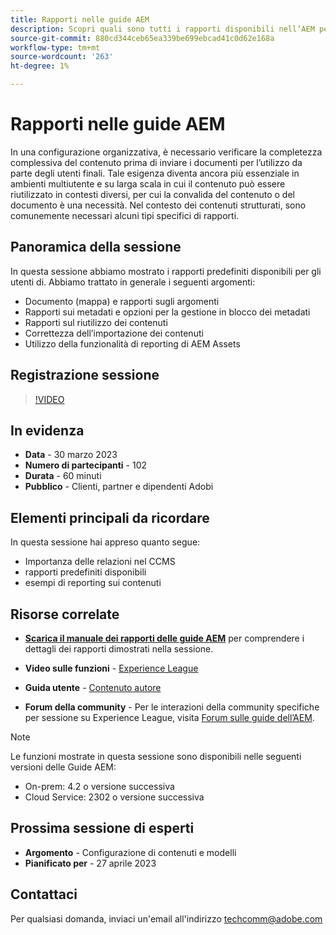 ```yaml
---
title: Rapporti nelle guide AEM
description: Scopri quali sono tutti i rapporti disponibili nell’AEM per aiutare gli utenti a migliorare la qualità dei contenuti.
source-git-commit: 880cd344ceb65ea339be699ebcad41c0d62e168a
workflow-type: tm+mt
source-wordcount: '263'
ht-degree: 1%

---
```


# Rapporti nelle guide AEM

In una configurazione organizzativa, è necessario verificare la completezza complessiva del contenuto prima di inviare i documenti per l’utilizzo da parte degli utenti finali. Tale esigenza diventa ancora più essenziale in ambienti multiutente e su larga scala in cui il contenuto può essere riutilizzato in contesti diversi, per cui la convalida del contenuto o del documento è una necessità. Nel contesto dei contenuti strutturati, sono comunemente necessari alcuni tipi specifici di rapporti.


## Panoramica della sessione

In questa sessione abbiamo mostrato i rapporti predefiniti disponibili per gli utenti di. Abbiamo trattato in generale i seguenti argomenti:
- Documento (mappa) e rapporti sugli argomenti
- Rapporti sui metadati e opzioni per la gestione in blocco dei metadati
- Rapporti sul riutilizzo dei contenuti
- Correttezza dell’importazione dei contenuti
- Utilizzo della funzionalità di reporting di AEM Assets


## Registrazione sessione

>[!VIDEO](https://video.tv.adobe.com/v/3417529/guides--reporting-reporting?quality=12&learn=on)


## In evidenza

- **Data** - 30 marzo 2023
- **Numero di partecipanti** - 102
- **Durata** - 60 minuti
- **Pubblico** - Clienti, partner e dipendenti Adobi


## Elementi principali da ricordare

In questa sessione hai appreso quanto segue:
- Importanza delle relazioni nel CCMS
- rapporti predefiniti disponibili
- esempi di reporting sui contenuti


## Risorse correlate

- **[Scarica il manuale dei rapporti delle guide AEM](./assets/aem-guides-expert-session-reports-documentation.pdf)** per comprendere i dettagli dei rapporti dimostrati nella sessione.

- **Video sulle funzioni** -  [Experience League](https://experienceleague.adobe.com/docs/experience-manager-guides-learn/videos/output-generation/working-with-reports.html?lang=en)

- **Guida utente** - [Contenuto autore](https://help.adobe.com/en_US/xml-documentation-for-adobe-experience-manager/index.html#t=DXML-master-map%2Freports-intro.html)

- **Forum della community** - Per le interazioni della community specifiche per sessione su Experience League, visita  [Forum sulle guide dell’AEM](https://experienceleaguecommunities.adobe.com/t5/experience-manager-guides/bd-p/xml-documentation-discussions).

>[!NOTE]
>
> Le funzioni mostrate in questa sessione sono disponibili nelle seguenti versioni delle Guide AEM:
> - On-prem: 4.2 o versione successiva
> - Cloud Service: 2302 o versione successiva


## Prossima sessione di esperti

- **Argomento** - Configurazione di contenuti e modelli
- **Pianificato per** - 27 aprile 2023


## Contattaci

Per qualsiasi domanda, inviaci un&#39;email all&#39;indirizzo <techcomm@adobe.com>
